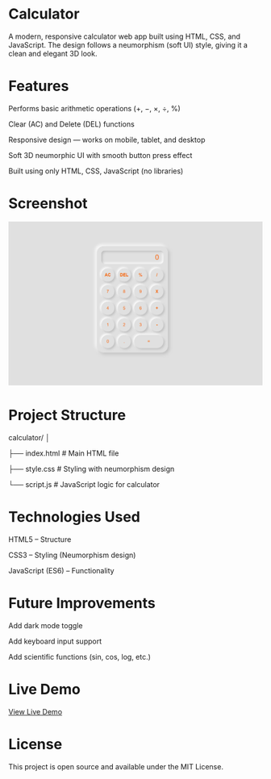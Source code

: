 #  Calculator

A modern, responsive calculator web app built using HTML, CSS, and JavaScript.
The design follows a neumorphism (soft UI) style, giving it a clean and elegant 3D look.

# Features

 Performs basic arithmetic operations (+, −, ×, ÷, %)

 Clear (AC) and Delete (DEL) functions

 Responsive design — works on mobile, tablet, and desktop

 Soft 3D neumorphic UI with smooth button press effect

 Built using only HTML, CSS, JavaScript (no libraries)

 # Screenshot

 ![Calculator Screenshot](image/Calculator.png)


 # Project Structure
calculator/
│

├── index.html        # Main HTML file

├── style.css         # Styling with neumorphism design

└── script.js         # JavaScript logic for calculator

# Technologies Used

HTML5 – Structure

CSS3 – Styling (Neumorphism design)

JavaScript (ES6) – Functionality

# Future Improvements

Add dark mode toggle 

Add keyboard input support

Add scientific functions (sin, cos, log, etc.)

# Live Demo
[View Live Demo](https://himanshugupta278.github.io/calculator/)  

# License

This project is open source and available under the MIT License.